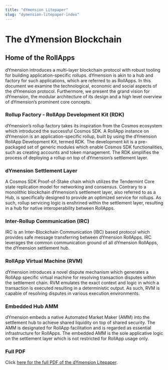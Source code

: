 ```yaml
---
title: "dYmension Litepaper"
slug: "dymension-litepaper-index"
---
```


# The dYmension Blockchain

## Home of the RollApps

dYmension introduces a multi-layer blockchain protocol with robust tooling for building application-specific rollups. dYmension is akin to a hub and factory for such applications, which are referred to as RollApps. In this document we examine the technological, economic and social aspects of the dYmension protocol. Furthermore, we present the grand vision for dYmension, the modular architecture of its design and a high level overview of dYmension’s prominent core concepts.

### Rollup Factory - RollApp Development Kit (RDK)

dYmension’s rollup factory takes its inspiration from the Cosmos ecosystem which introduced the successful Cosmos SDK. A RollApp instance on dYmension is an application-specific rollup, built by using the dYmension RollApp Development Kit, termed RDK. The development kit is a pre-packaged set of generic modules which enable Cosmos SDK functionalities, such as creating accounts and token management. The RDK simplifies the process of deploying a rollup on top of dYmension’s settlement layer.

### dYmension Settlement Layer

A Cosmos SDK Proof-of-Stake chain which utilizes the Tendermint Core state replication model for networking and consensus. Contrary to a monolithic blockchain dYmension’s settlement layer, also referred to as a Hub, is specifically designed to provide an optimized service for rollups. As such, rollup servicing logic is enshrined within the settlement layer, resulting in a hub for native interoperability between RollApps.

### Inter-Rollup Communication (IRC)

IRC is an Inter-Blockchain Communication (IBC) based protocol which provides safe message transferring between dYmension RollApps. IRC leverages the common communication ground of all dYmension RollApps, the dYmension settlement hub.

### RollApp Virtual Machine (RVM)

dYmension introduces a novel dispute mechanism which generates a RollApp specific virtual machine for resolving transaction disputes within the settlement chain. RVM emulates the exact context and logic in which a transaction is executed resulting in a deterministic output. As such, RVM is capable of resolving disputes in various execution environments.

### Embedded Hub AMM

dYmension embeds a native Automated Market Maker (AMM) into the settlement hub to achieve shared liquidity on top of shared security. The AMM is designated for RollApp facilitation and is regarded as essential infrastructure for RollApps. The embedded AMM is the sole applicative logic on the settlement layer which is not restricted for RollApp usage only.

### Full PDF

Click [here for the full PDF of the dYmension Litepaper](/).
